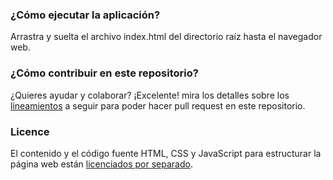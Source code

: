 ### ¿Cómo ejecutar la aplicación?

Arrastra y suelta el archivo index.html del directorio raíz hasta el navegador web.

### ¿Cómo contribuir en este repositorio?

¿Quieres ayudar y colaborar? ¡Excelente! mira los detalles sobre los [lineamientos](CONTRIBUTING.md) a seguir para poder hacer pull request en este repositorio.

### Licence

El contenido y el código fuente HTML, CSS y JavaScript para estructurar la página web están [licenciados por separado](LICENSE.md).
